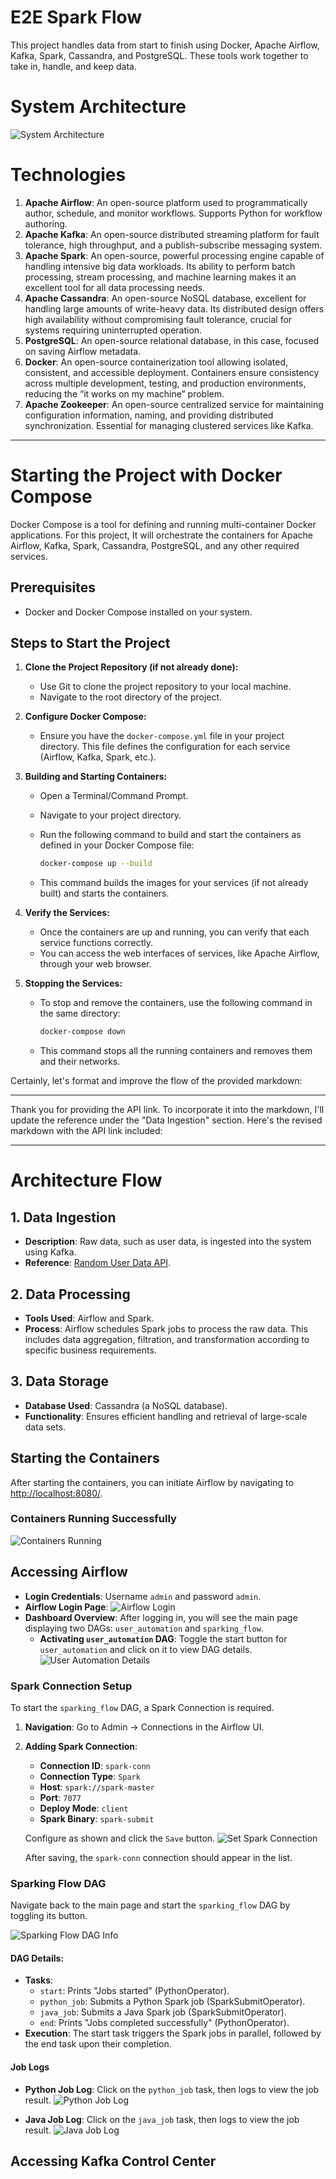 # E2E Spark Flow
This project handles data from start to finish using Docker, Apache Airflow, Kafka, Spark, Cassandra, and PostgreSQL. 
These tools work together to take in, handle, and keep data.

# System Architecture
![System Architecture](./SparkFlowArchitecture.png)


# Technologies
1. **Apache Airflow**: An open-source platform used to programmatically author, schedule, and monitor workflows. Supports Python for workflow authoring.
2. **Apache Kafka**: An open-source distributed streaming platform for fault tolerance, high throughput, and a publish-subscribe messaging system.
3. **Apache Spark**: An open-source, powerful processing engine capable of handling intensive big data workloads. Its ability to perform batch processing, stream processing, and machine learning makes it an excellent tool for all data processing needs.
4. **Apache Cassandra**: An open-source NoSQL database, excellent for handling large amounts of write-heavy data. Its distributed design offers high availability without compromising fault tolerance, crucial for systems requiring uninterrupted operation.
5. **PostgreSQL**: An open-source relational database, in this case, focused on saving Airflow metadata.
6. **Docker**: An open-source containerization tool allowing isolated, consistent, and accessible deployment. Containers ensure consistency across multiple development, testing, and production environments, reducing the “it works on my machine” problem.
7. **Apache Zookeeper**: An open-source centralized service for maintaining configuration information, naming, and providing distributed synchronization. Essential for managing clustered services like Kafka.


---

# Starting the Project with Docker Compose

Docker Compose is a tool for defining and running multi-container Docker applications. For this project, It will orchestrate the containers for Apache Airflow, Kafka, Spark, Cassandra, PostgreSQL, and any other required services.

## Prerequisites

- Docker and Docker Compose installed on your system.

## Steps to Start the Project

1. **Clone the Project Repository (if not already done):**
   - Use Git to clone the project repository to your local machine.
   - Navigate to the root directory of the project.

2. **Configure Docker Compose:**
   - Ensure you have the `docker-compose.yml` file in your project directory. This file defines the configuration for each service (Airflow, Kafka, Spark, etc.).

3. **Building and Starting Containers:**
   - Open a Terminal/Command Prompt.
   - Navigate to your project directory.
   - Run the following command to build and start the containers as defined in your Docker Compose file:

     ```bash
     docker-compose up --build
     ```

   - This command builds the images for your services (if not already built) and starts the containers.

4. **Verify the Services:**
   - Once the containers are up and running, you can verify that each service functions correctly.
   - You can access the web interfaces of services, like Apache Airflow, through your web browser.

5. **Stopping the Services:**
   - To stop and remove the containers, use the following command in the same directory:

     ```bash
     docker-compose down
     ```

   - This command stops all the running containers and removes them and their networks.

Certainly, let's format and improve the flow of the provided markdown:

---

Thank you for providing the API link. To incorporate it into the markdown, I'll update the reference under the "Data Ingestion" section. Here's the revised markdown with the API link included:

---

# Architecture Flow

## 1. Data Ingestion
- **Description**: Raw data, such as user data, is ingested into the system using Kafka.
- **Reference**: [Random User Data API](https://randomuser.me/api/).

## 2. Data Processing
- **Tools Used**: Airflow and Spark.
- **Process**: Airflow schedules Spark jobs to process the raw data. This includes data aggregation, filtration, and transformation according to specific business requirements.

## 3. Data Storage
- **Database Used**: Cassandra (a NoSQL database).
- **Functionality**: Ensures efficient handling and retrieval of large-scale data sets.

## Starting the Containers
After starting the containers, you can initiate Airflow by navigating to [http://localhost:8080/](http://localhost:8080/).

### Containers Running Successfully
![Containers Running](./imgs/Containers.PNG)

## Accessing Airflow
- **Login Credentials**: Username `admin` and password `admin`.
- **Airflow Login Page**: ![Airflow Login](./imgs/airflowLogin.PNG)
- **Dashboard Overview**: After logging in, you will see the main page displaying two DAGs: `user_automation` and `sparking_flow`.
    - **Activating `user_automation` DAG**: Toggle the start button for `user_automation` and click on it to view DAG details. 
        ![User Automation Details](./imgs/UserAutomationDetails.PNG)

### Spark Connection Setup
To start the `sparking_flow` DAG, a Spark Connection is required.

1. **Navigation**: Go to Admin -> Connections in the Airflow UI.
2. **Adding Spark Connection**: 
    - **Connection ID**: `spark-conn`
    - **Connection Type**: `Spark`
    - **Host**: `spark://spark-master`
    - **Port**: `7077`
    - **Deploy Mode**: `client`
    - **Spark Binary**: `spark-submit`

    Configure as shown and click the `Save` button.
    ![Set Spark Connection](./imgs/SparkConnectionConfiguration.PNG)

    After saving, the `spark-conn` connection should appear in the list.

### Sparking Flow DAG
Navigate back to the main page and start the `sparking_flow` DAG by toggling its button.

![Sparking Flow DAG Info](./imgs/SparkinFlowDagInfo.PNG)

#### DAG Details:
- **Tasks**:
    - `start`: Prints "Jobs started" (PythonOperator).
    - `python_job`: Submits a Python Spark job (SparkSubmitOperator).
    - `java_job`: Submits a Java Spark job (SparkSubmitOperator).
    - `end`: Prints "Jobs completed successfully" (PythonOperator).
- **Execution**: The start task triggers the Spark jobs in parallel, followed by the end task upon their completion.

#### Job Logs
- **Python Job Log**: Click on the `python_job` task, then logs to view the job result.
    ![Python Job Log](./imgs/PythonJob.PNG)

- **Java Job Log**: Click on the `java_job` task, then logs to view the job result.
    ![Java Job Log](./imgs/JavaJob.PNG)

## Accessing Kafka Control Center
